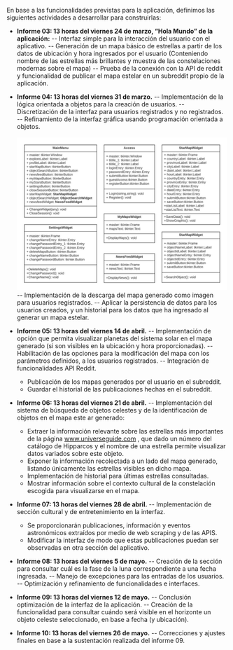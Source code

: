 En base a las funcionalidades previstas para la aplicación, definimos las siguientes actividades a desarrollar para construirlas:

- **Informe 03: 13 horas del viernes 24 de marzo, “Hola Mundo” de la aplicación:**
-- Interfaz simple para la interacción del usuario con el aplicativo.
-- Generación de un  mapa básico de estrellas a partir de los datos de ubicación y hora ingresados por el usuario (Conteniendo nombre de las estrellas más brillantes y muestra de las constelaciones modernas sobre el mapa)
-- Prueba de la conexión con la API de reddit y funcionalidad de publicar el mapa estelar en un subreddit propio de la aplicación.


- **Informe 04: 13 horas del viernes 31 de marzo.**
-- Implementación de la lógica orientada a objetos para la creación de usuarios.
-- Discretización de la interfaz para usuarios registrados y no registrados.
-- Refinamiento de la interfaz gráfica usando programación orientada a objetos.
    <br /><br />
    ![image](./aux_images/DiagramaDeClasesInterfaz.jpeg)
    <br />
-- Implementación de la descarga del mapa generado como imagen para usuarios registrados.
-- Aplicar la persistencia de datos para los usuarios creados, y un historial para los datos que ha ingresado al generar un mapa estelar.


- **Informe 05: 13 horas del viernes 14 de abril.** 
-- Implementación de opción que permita visualizar planetas del sistema solar en el mapa generado (si son visibles en la ubicación y hora proporcionadas).
-- Habilitación de las opciones para la modificación del mapa con los parámetros definidos, a los usuarios registrados.
-- Integración de funcionalidades API Reddit.
   + Publicación de los mapas generados por el usuario en el subreddit.
   + Guardar el historial de las publicaciones hechas en el subreddit.


- **Informe 06: 13 horas del viernes 21 de abril.**
  -- Implementación del sistema de búsqueda de objetos celestes y de la identificación de objetos en el mapa este ar generado:
  +  Extraer la información relevante sobre las estrellas más importantes de la página www.universeguide.com , que dado un número del catálogo de Hipparcos y el nombre de una estrella permite visualizar datos variados sobre este objeto.
  +  Exponer la información recolectada a un lado del mapa generado, listando únicamente las estrellas visibles en dicho mapa.
  + Implementación de historial para últimas estrellas consultadas.
  + Mostrar información sobre el contexto cultural de la constelación escogida para visualizarse en el mapa.


- **Informe 07: 13 horas del viernes 28 de abril.**
  -- Implementación de sección cultural y de entretenimiento en la interfaz.
  + Se proporcionarán publicaciones, información y eventos astronómicos extraídos por medio de web scraping y de las APIS.
  + Modificar la interfaz de modo que estas publicaciones puedan ser observadas en otra sección del aplicativo.


- **Informe 08: 13 horas del viernes 5 de mayo.**
-- Creación de la sección para consultar cuál es la fase de la luna correspondiente a una fecha ingresada.
-- Manejo de excepciones para las entradas de los usuarios.
-- Optimización y refinamiento de funcionalidades e interfaces.


- **Informe 09: 13 horas del viernes 12 de mayo.**
  -- Conclusión optimización de la interfaz de la aplicación.
  -- Creación de la funcionalidad para consultar cuándo será visible en el horizonte un objeto celeste seleccionado, en base a fecha (y ubicación).


- **Informe 10: 13 horas del viernes 26 de mayo.**
-- Correcciones y ajustes finales en base a la sustentación realizada del informe 09.
